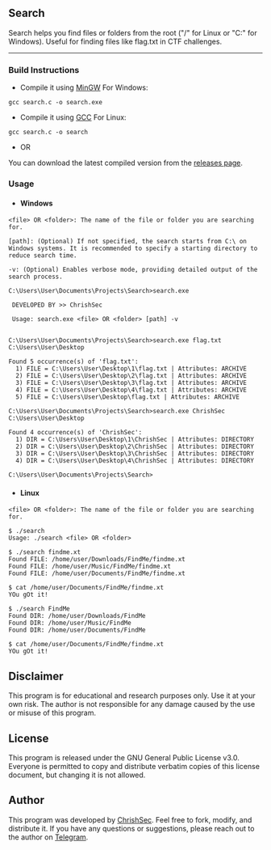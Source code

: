 ## Search

Search helps you find files or folders from the root ("/" for Linux or "C:\" for Windows). Useful for finding files like flag.txt in CTF challenges.

---

### Build Instructions

- Compile it using [MinGW](https://www.mingw-w64.org/) For Windows:

```gcc search.c -o search.exe```

- Compile it using [GCC](https://gcc.gnu.org/install/) For Linux:

```gcc search.c -o search```

- OR

You can download the latest compiled version from the [releases page]().

### Usage

- #### Windows

```
<file> OR <folder>: The name of the file or folder you are searching for.

[path]: (Optional) If not specified, the search starts from C:\ on Windows systems. It is recommended to specify a starting directory to reduce search time.

-v: (Optional) Enables verbose mode, providing detailed output of the search process.
```

```
C:\Users\User\Documents\Projects\Search>search.exe

 DEVELOPED BY >> ChrishSec

 Usage: search.exe <file> OR <folder> [path] -v


C:\Users\User\Documents\Projects\Search>search.exe flag.txt C:\Users\User\Desktop

Found 5 occurrence(s) of 'flag.txt':
  1) FILE = C:\Users\User\Desktop\1\flag.txt | Attributes: ARCHIVE
  2) FILE = C:\Users\User\Desktop\2\flag.txt | Attributes: ARCHIVE
  3) FILE = C:\Users\User\Desktop\3\flag.txt | Attributes: ARCHIVE
  4) FILE = C:\Users\User\Desktop\4\flag.txt | Attributes: ARCHIVE
  5) FILE = C:\Users\User\Desktop\flag.txt | Attributes: ARCHIVE

C:\Users\User\Documents\Projects\Search>search.exe ChrishSec C:\Users\User\Desktop

Found 4 occurrence(s) of 'ChrishSec':
  1) DIR = C:\Users\User\Desktop\1\ChrishSec | Attributes: DIRECTORY
  2) DIR = C:\Users\User\Desktop\2\ChrishSec | Attributes: DIRECTORY
  3) DIR = C:\Users\User\Desktop\3\ChrishSec | Attributes: DIRECTORY
  4) DIR = C:\Users\User\Desktop\4\ChrishSec | Attributes: DIRECTORY

C:\Users\User\Documents\Projects\Search>
```

- #### Linux

```
<file> OR <folder>: The name of the file or folder you are searching for.
```

```
$ ./search
Usage: ./search <file> OR <folder>

$ ./search findme.xt
Found FILE: /home/user/Downloads/FindMe/findme.xt
Found FILE: /home/user/Music/FindMe/findme.xt
Found FILE: /home/user/Documents/FindMe/findme.xt

$ cat /home/user/Documents/FindMe/findme.xt
YOu gOt it!

$ ./search FindMe
Found DIR: /home/user/Downloads/FindMe
Found DIR: /home/user/Music/FindMe
Found DIR: /home/user/Documents/FindMe

$ cat /home/user/Documents/FindMe/findme.xt
YOu gOt it!
```

## Disclaimer

This program is for educational and research purposes only. Use it at your own risk. The author is not responsible for any damage caused by the use or misuse of this program.

## License

This program is released under the GNU General Public License v3.0. Everyone is permitted to copy and distribute verbatim copies of this license document, but changing it is not allowed.

## Author

This program was developed by [ChrishSec](https://github.com/ChrishSec). Feel free to fork, modify, and distribute it. If you have any questions or suggestions, please reach out to the author on [Telegram](https://t.me/ChrishSec).
